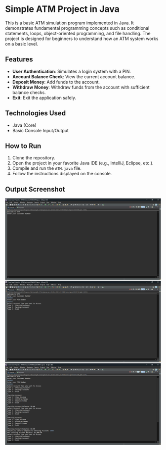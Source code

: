 # Simple ATM Project in Java

This is a basic ATM simulation program implemented in Java. It demonstrates fundamental programming concepts such as conditional statements, loops, object-oriented programming, and file handling. The project is designed for beginners to understand how an ATM system works on a basic level.

## Features
- **User Authentication**: Simulates a login system with a PIN.
- **Account Balance Check**: View the current account balance.
- **Deposit Money**: Add funds to the account.
- **Withdraw Money**: Withdraw funds from the account with sufficient balance checks.
- **Exit**: Exit the application safely.

## Technologies Used
- Java (Core)
- Basic Console Input/Output

## How to Run
1. Clone the repository.
2. Open the project in your favorite Java IDE (e.g., IntelliJ, Eclipse, etc.).
3. Compile and run the `ATM.java` file.
4. Follow the instructions displayed on the console.
   
## Output Screenshot

![ATM Project Screenshot](atm_screenshot.png "ATM Project Example")
![ATM Project Screenshot](atm_screenshot_2.png "ATM Project Example")
![ATM Project Screenshot](atm_screenshot_1.png "ATM Project Example")
